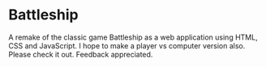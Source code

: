 # Battleship
A remake of the classic game Battleship as a web application using HTML, CSS and JavaScript. I hope to make a player vs computer version also.
Please check it out. Feedback appreciated.

